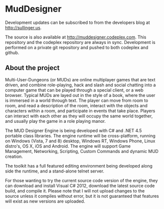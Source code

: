 MudDesigner
===========

Development updates can be subscribed to from the developers blog at http://sullinger.us.

The source is also available at http://muddesigner.codeplex.com. This repository and the codeplex repository are always in sync. Development is performed on a private git repository and pushed to both codeplex and github.

About the project
-------------------

Multi-User-Dungeons (or MUDs) are online multiplayer games that are text driven, and combine role-playing, hack and slash and social chatting into a computer game that can be played through a special client, or a web browser. Typical MUDs are layed out in the style of a book, where the user is immersed in a world through text. The player can move from room to room, and read a description of the room, interact with the objects and characters within a room, and participate in events that take place. Players can interact with each other as they will occupy the same world together, and usually play the game in a role playing manor.

The MUD Designer Engine is being developed with C# and .NET 4.5 portable class libraries. The engine runtime will be cross-platform, running on Windows (Vista, 7 and 8) desktop, Windows RT, Windows Phone, Linux distro's, OS X, iOS and Android. The engine will support Game Management, Networking, Scripting, Custom Commands and dynamic MUD creation. 

The toolkit has a full featured editing environment being developed along side the runtime, and a stand-alone telnet server.

For those wanting to try the current source code version of the engine, they can download and install Visual C# 2012, download the latest source code build, and compile it. Please note that I will not upload changes to the source unless it compiles without error, but it is not guaranteed that features will exist as new versions are uploaded. 
